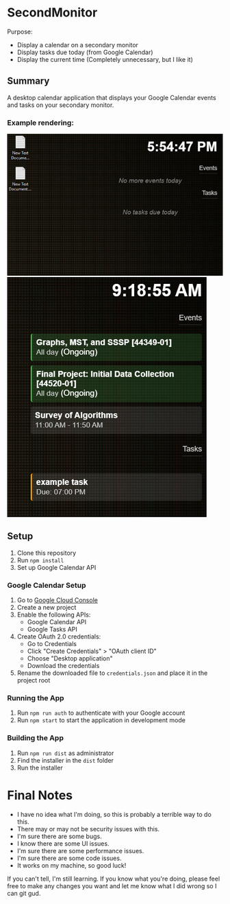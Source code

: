 # SecondMonitor
Purpose:
- Display a calendar on a secondary monitor
- Display tasks due today (from Google Calendar)
- Display the current time (Completely unnecessary, but I like it)

## Summary
A desktop calendar application that displays your Google Calendar events and tasks on your secondary monitor.
### Example rendering:
![Example Rendering](./public/images/exampleRender.png)
![Example Rendering 2](./public/images/exampleRender2.png)
## Setup

1. Clone this repository
2. Run `npm install`
3. Set up Google Calendar API

### Google Calendar Setup
1. Go to [Google Cloud Console](https://console.cloud.google.com/)
2. Create a new project
3. Enable the following APIs:
   - Google Calendar API
   - Google Tasks API
4. Create OAuth 2.0 credentials:
   - Go to Credentials
   - Click "Create Credentials" > "OAuth client ID"
   - Choose "Desktop application"
   - Download the credentials
5. Rename the downloaded file to `credentials.json` and place it in the project root

### Running the App
1. Run `npm run auth` to authenticate with your Google account
2. Run `npm start` to start the application in development mode
   
### Building the App
1. Run `npm run dist` as administrator
2. Find the installer in the `dist` folder
3. Run the installer

# Final Notes
 - I have no idea what I'm doing, so this is probably a terrible way to do this.
 - There may or may not be security issues with this.
 - I'm sure there are some bugs.
 - I know there are some UI issues.
 - I'm sure there are some performance issues.
 - I'm sure there are some code issues.
 - It works on my machine, so good luck!
 
 If you can't tell, I'm still learning. If you know what you're doing, please feel free to make any changes you want and let me know what I did wrong so I can git gud.
